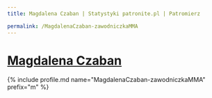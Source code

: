 ```yaml
---
title: Magdalena Czaban | Statystyki patronite.pl | Patromierz

permalink: /MagdalenaCzaban-zawodniczkaMMA
---
```


# [Magdalena Czaban](https://patronite.pl/MagdalenaCzaban-zawodniczkaMMA)

{% include profile.md name="MagdalenaCzaban-zawodniczkaMMA" prefix="m" %}
